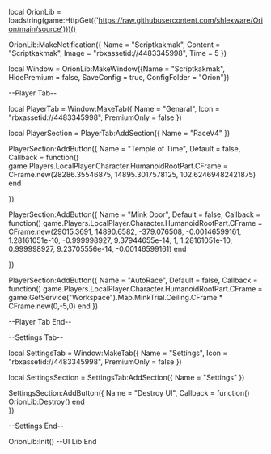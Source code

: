 local OrionLib = loadstring(game:HttpGet(('https://raw.githubusercontent.com/shlexware/Orion/main/source')))()

OrionLib:MakeNotification({
	Name = "Scriptkakmak",
	Content = "Scriptkakmak",
	Image = "rbxassetid://4483345998",
	Time = 5
})

local Window = OrionLib:MakeWindow({Name = "Scriptkakmak", HidePremium = false, SaveConfig = true, ConfigFolder = "Orion"})

--Player Tab--

local PlayerTab = Window:MakeTab({
	Name = "Genaral",
	Icon = "rbxassetid://4483345998",
	PremiumOnly = false
})

local PlayerSection = PlayerTab:AddSection({
	Name = "RaceV4"
})

PlayerSection:AddButton({
	Name = "Temple of Time",
	Default = false,
	Callback = function()
	        game.Players.LocalPlayer.Character.HumanoidRootPart.CFrame = CFrame.new(28286.35546875, 14895.3017578125, 102.62469482421875)
	        end
	        
})

PlayerSection:AddButton({
	Name = "Mink Door",
	Default = false,
	Callback = function()
	        game.Players.LocalPlayer.Character.HumanoidRootPart.CFrame = CFrame.new(29015.3691, 14890.6582, -379.076508, -0.00146599161, 1.28161051e-10, -0.999998927, 9.37944655e-14, 1, 1.28161051e-10, 0.999998927, 9.23705556e-14, -0.00146599161)
	        end
	        
})

PlayerSection:AddButton({
	Name = "AutoRace",
	Default = false,
	Callback = function()
	        game.Players.LocalPlayer.Character.HumanoidRootPart.CFrame = game:GetService("Workspace").Map.MinkTrial.Ceiling.CFrame * CFrame.new(0,-5,0)
	        end
})

--Player Tab End--

--Settings Tab--

local SettingsTab = Window:MakeTab({
	Name = "Settings",
	Icon = "rbxassetid://4483345998",
	PremiumOnly = false
})

local SettingsSection = SettingsTab:AddSection({
	Name = "Settings"
})

SettingsSection:AddButton({
	Name = "Destroy UI",
	Callback = function()
        OrionLib:Destroy()
  	end    
})

--Settings End--

OrionLib:Init() --UI Lib End
